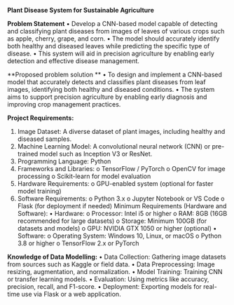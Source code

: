 **Plant Disease System for Sustainable Agriculture**



**Problem Statement**
•	Develop a CNN-based model capable of detecting and classifying plant diseases from images of leaves of various crops such as apple, cherry, grape, and corn. 
•	The model should accurately identify both healthy and diseased leaves while predicting the specific type of disease. 
•	This system will aid in precision agriculture by enabling early detection and effective disease management.



**Proposed problem solution **
•	To design and implement a CNN-based model that accurately detects and classifies plant diseases from leaf images, identifying both healthy and diseased conditions. 
•	The system aims to support precision agriculture by enabling early diagnosis and improving crop management practices.


**Project Requirements:**
1.	Image Dataset: A diverse dataset of plant images, including healthy and diseased samples.
2.	Machine Learning Model: A convolutional neural network (CNN) or pre-trained model such as Inception V3 or ResNet.
3.	Programming Language: Python
4.	Frameworks and Libraries:
o	TensorFlow / PyTorch
o	OpenCV for image processing
o	Scikit-learn for model evaluation
5.	Hardware Requirements:
o	GPU-enabled system (optional for faster model training)
6.	Software Requirements:
o	Python 3.x
o	Jupyter Notebook or VS Code
o	Flask (for deployment if needed)
Minimum Requirements (Hardware and Software):
•	Hardware:
o	Processor: Intel i5 or higher
o	RAM: 8GB (16GB recommended for large datasets)
o	Storage: Minimum 100GB (for datasets and models)
o	GPU: NVIDIA GTX 1050 or higher (optional)
•	Software:
o	Operating System: Windows 10, Linux, or macOS
o	Python 3.8 or higher
o	TensorFlow 2.x or PyTorch


**Knowledge of Data Modelling:**
•	Data Collection: Gathering image datasets from sources such as Kaggle or field data.
•	Data Preprocessing: Image resizing, augmentation, and normalization.
•	Model Training: Training CNN or transfer learning models.
•	Evaluation: Using metrics like accuracy, precision, recall, and F1-score.
•	Deployment: Exporting models for real-time use via Flask or a web application.


